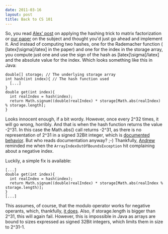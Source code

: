 ```yaml
---
date: 2011-03-16
layout: post
title: Back to CS 101
---
```


So, you read [Alex' post](http://blog.smola.org/post/1130198570/hashing-for-collaborative-filtering) on applying the hashing trick to matrix factorization or [our paper](http://jmlr.csail.mit.edu/proceedings/papers/v9/karatzoglou10a/karatzoglou10a.pdf) on the subject and thought you'd just go ahead and implement it. And instead of computing two hashes, one for the Rademacher function ( [latex]\sigma[/latex] in the paper) and one for the index in the storage array, you compute just one and use the sign of the hash as [latex]\sigma[/latex] and the absolute value for the index. Which looks something like this in Java:

    
    double[] storage; // The underlying storage array
    int hash(int index){ // The hash function used
      [...]
    }
    double get(int index){
      int realIndex = hash(index);
      return Math.signum((double)realIndex) * storage[Math.abs(realIndex) % storage.length];
    }


Looks innocent enough, if a bit wordy. However, once every 2^32 times, it will go wrong, horribly. And that is when the hash function returns the value -2^31. In this case the Math.abs() call returns -2^31, as there is no representation of 2^31 in a signed 32Bit integer, which is [documented behavior](http://download.oracle.com/javase/6/docs/api/java/lang/Math.html#abs(int)). But who reads documentation anyway? ;-) Thankfully, [Andrew](http://a1k0n.net/) reminded me when the `ArrayIndexOutOfBoundsException` hit complaining about a negative index.

Luckily, a simple fix is available:

    
    [...]
    double get(int index){
      int realIndex = hash(index);
      return Math.signum((double)realIndex) * storage[Math.abs(realIndex % storage.length)];
    }
    [...]


This assumes, of course, that the modulo operator works for negative operants, which, thankfully, [it does](http://java.sun.com/docs/books/jls/third_edition/html/expressions.html#15.17.3). Also, if storage.length is bigger than 2^31, this will again fail. However, this is impossible in Java as arrays are bound to sizes expressed as signed 32Bit integers, which limits them in size to 2^31-1.
